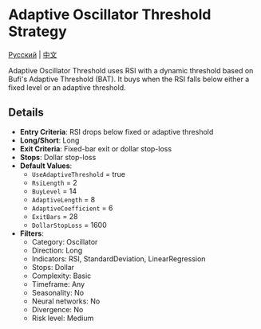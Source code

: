 # Adaptive Oscillator Threshold Strategy
[Русский](README_ru.md) | [中文](README_cn.md)

Adaptive Oscillator Threshold uses RSI with a dynamic threshold based on Bufi's Adaptive Threshold (BAT). It buys when the RSI falls below either a fixed level or an adaptive threshold.

## Details

- **Entry Criteria**: RSI drops below fixed or adaptive threshold
- **Long/Short**: Long
- **Exit Criteria**: Fixed-bar exit or dollar stop-loss
- **Stops**: Dollar stop-loss
- **Default Values**:
  - `UseAdaptiveThreshold` = true
  - `RsiLength` = 2
  - `BuyLevel` = 14
  - `AdaptiveLength` = 8
  - `AdaptiveCoefficient` = 6
  - `ExitBars` = 28
  - `DollarStopLoss` = 1600
- **Filters**:
  - Category: Oscillator
  - Direction: Long
  - Indicators: RSI, StandardDeviation, LinearRegression
  - Stops: Dollar
  - Complexity: Basic
  - Timeframe: Any
  - Seasonality: No
  - Neural networks: No
  - Divergence: No
  - Risk level: Medium
